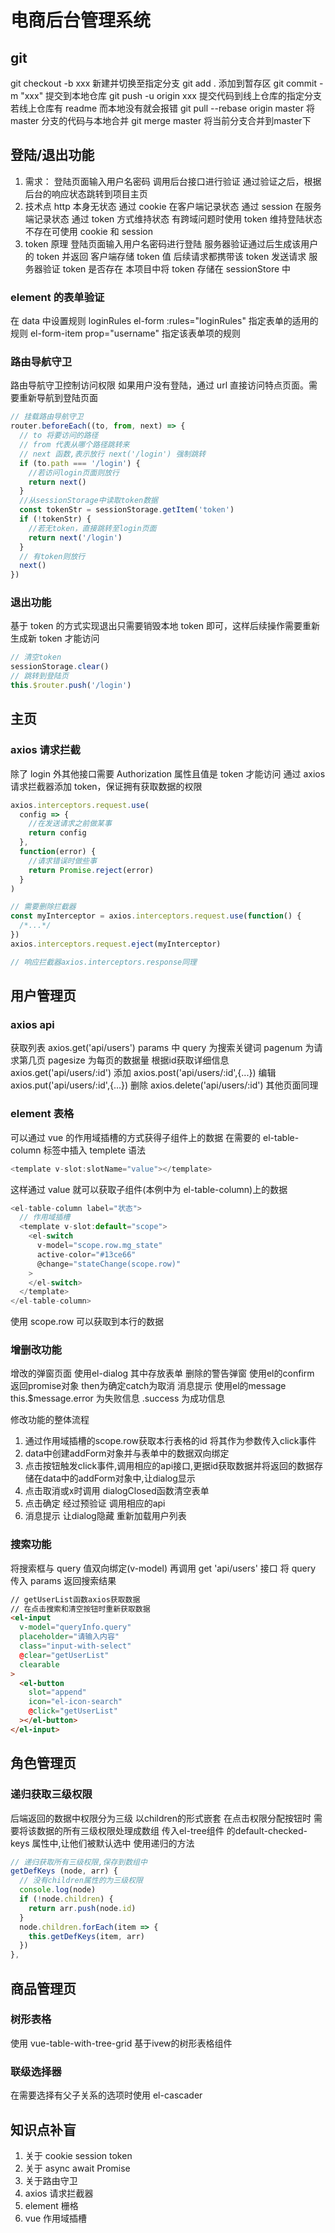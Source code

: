 # 电商后台管理系统

## git

git checkout -b xxx 新建并切换至指定分支
git add . 添加到暂存区
git commit -m "xxx" 提交到本地仓库
git push -u origin xxx 提交代码到线上仓库的指定分支
若线上仓库有 readme 而本地没有就会报错
git pull --rebase origin master 将 master 分支的代码与本地合并
git merge master 将当前分支合并到master下

## 登陆/退出功能

1. 需求：
   登陆页面输入用户名密码
   调用后台接口进行验证
   通过验证之后，根据后台的响应状态跳转到项目主页
2. 技术点
   http 本身无状态
   通过 cookie 在客户端记录状态
   通过 session 在服务端记录状态
   通过 token 方式维持状态
   有跨域问题时使用 token 维持登陆状态
   不存在可使用 cookie 和 session
3. token 原理
   登陆页面输入用户名密码进行登陆
   服务器验证通过后生成该用户的 token 并返回
   客户端存储 token 值
   后续请求都携带该 token 发送请求
   服务器验证 token 是否存在
   本项目中将 token 存储在 sessionStore 中

### element 的表单验证

在 data 中设置规则 loginRules
el-form :rules="loginRules" 指定表单的适用的规则
el-form-item prop="username" 指定该表单项的规则

### 路由导航守卫

路由导航守卫控制访问权限
如果用户没有登陆，通过 url 直接访问特点页面。需要重新导航到登陆页面

```js
// 挂载路由导航守卫
router.beforeEach((to, from, next) => {
  // to 将要访问的路径
  // from 代表从哪个路径跳转来
  // next 函数,表示放行 next('/login') 强制跳转
  if (to.path === '/login') {
    //若访问login页面则放行
    return next()
  }
  //从sessionStorage中读取token数据
  const tokenStr = sessionStorage.getItem('token')
  if (!tokenStr) {
    //若无token，直接跳转至login页面
    return next('/login')
  }
  // 有token则放行
  next()
})
```

### 退出功能

基于 token 的方式实现退出只需要销毁本地 token 即可，这样后续操作需要重新生成新 token 才能访问

```js
// 清空token
sessionStorage.clear()
// 跳转到登陆页
this.$router.push('/login')
```

## 主页

### axios 请求拦截

除了 login 外其他接口需要 Authorization 属性且值是 token 才能访问
通过 axios 请求拦截器添加 token，保证拥有获取数据的权限

```js
axios.interceptors.request.use(
  config => {
    //在发送请求之前做某事
    return config
  },
  function(error) {
    //请求错误时做些事
    return Promise.reject(error)
  }
)

// 需要删除拦截器
const myInterceptor = axios.interceptors.request.use(function() {
  /*...*/
})
axios.interceptors.request.eject(myInterceptor)

// 响应拦截器axios.interceptors.response同理
```

## 用户管理页

### axios api

获取列表 axios.get('api/users')
  params 中 query 为搜索关键词 pagenum 为请求第几页 pagesize 为每页的数据量
根据id获取详细信息 axios.get('api/users/:id')
添加 axios.post('api/users/:id',{...})
编辑 axios.put('api/users/:id',{...})
删除 axios.delete('api/users/:id')
其他页面同理

### element 表格

可以通过 vue 的作用域插槽的方式获得子组件上的数据
在需要的 el-table-column 标签中插入 templete 语法

```js
<template v-slot:slotName="value"></template>
```

这样通过 value 就可以获取子组件(本例中为 el-table-column)上的数据

```js
<el-table-column label="状态">
  // 作用域插槽
  <template v-slot:default="scope">
    <el-switch
      v-model="scope.row.mg_state"
      active-color="#13ce66"
      @change="stateChange(scope.row)"
    >
    </el-switch>
  </template>
</el-table-column>
```

使用 scope.row 可以获取到本行的数据

### 增删改功能
增改的弹窗页面  使用el-dialog 其中存放表单
删除的警告弹窗  使用el的confirm 返回promise对象 then为确定catch为取消
消息提示 使用el的message this.$message.error 为失败信息
.success 为成功信息

修改功能的整体流程

1. 通过作用域插槽的scope.row获取本行表格的id 将其作为参数传入click事件
2. data中创建addForm对象并与表单中的数据双向绑定
3. 点击按钮触发click事件,调用相应的api接口,更据id获取数据并将返回的数据存储在data中的addForm对象中,让dialog显示
4. 点击取消或x时调用 dialogClosed函数清空表单
5. 点击确定 经过预验证 调用相应的api
6. 消息提示 让dialog隐藏 重新加载用户列表 


### 搜索功能

将搜索框与 query 值双向绑定(v-model)
再调用 get 'api/users' 接口 将 query 传入 params 返回搜索结果

```html
// getUserList函数axios获取数据
// 在点击搜索和清空按钮时重新获取数据
<el-input
  v-model="queryInfo.query"
  placeholder="请输入内容"
  class="input-with-select"
  @clear="getUserList"
  clearable
>
  <el-button
    slot="append"
    icon="el-icon-search"
    @click="getUserList"
  ></el-button>
</el-input>
```
## 角色管理页
### 递归获取三级权限
后端返回的数据中权限分为三级 以children的形式嵌套
在点击权限分配按钮时
需要将该数据的所有三级权限处理成数组 传入el-tree组件 的default-checked-keys 属性中,让他们被默认选中
使用递归的方法
```js
// 递归获取所有三级权限,保存到数组中
getDefKeys (node, arr) {
  // 没有children属性的为三级权限
  console.log(node)
  if (!node.children) {
    return arr.push(node.id)
  }
  node.children.forEach(item => {
    this.getDefKeys(item, arr)
  })
},
```
## 商品管理页
### 树形表格
使用 vue-table-with-tree-grid 基于ivew的树形表格组件
### 联级选择器
在需要选择有父子关系的选项时使用 el-cascader

## 知识点补盲

1. 关于 cookie session token
2. 关于 async await Promise
3. 关于路由守卫
4. axios 请求拦截器
5. element 栅格
6. vue 作用域插槽
